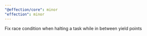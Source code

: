 ```yaml
---
"@effection/core": minor
"effection": minor
---
```


Fix race condition when halting a task while in between yield points

